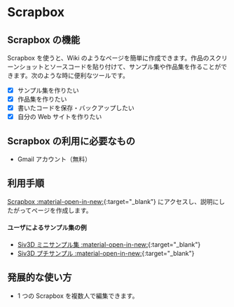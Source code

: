# Scrapbox

## Scrapbox の機能
Scrapbox を使うと、Wiki のようなページを簡単に作成できます。作品のスクリーンショットとソースコードを貼り付けて、サンプル集や作品集を作ることができます。次のような時に便利なツールです。

- [x] サンプル集を作りたい
- [x] 作品集を作りたい
- [x] 書いたコードを保存・バックアップしたい
- [x] 自分の Web サイトを作りたい

## Scrapbox の利用に必要なもの
- Gmail アカウント（無料）

## 利用手順
[Scrapbox :material-open-in-new:](https://scrapbox.io/){:target="_blank"} にアクセスし、説明にしたがってページを作成します。

#### ユーザによるサンプル集の例
- [Siv3D ミニサンプル集 :material-open-in-new:](https://scrapbox.io/voidproc-siv3d-examples/){:target="_blank"}
- [Siv3D プチサンプル :material-open-in-new:](https://scrapbox.io/Siv3D-small-sample/){:target="_blank"}

## 発展的な使い方
- 1 つの Scrapbox を複数人で編集できます。
